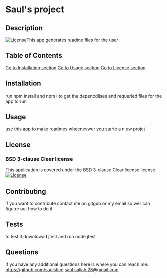 # Saul's project
 
## Description
[![License](https://img.shields.io/badge/License-bsd-3-clause-clear-Brightgreen)](https://docs.github.com/en/github/creating-cloning-and-archiving-repositories/licensing-a-repository)This app generates readme files for the user
 
## Table of Contents 
[Go to Installation section](##-installation)
[Go to Usage section](##-usage)
[Go to License section](##-license)

## Installation
run npm install and npm i to get the depencdiises and requeried files for the app to run

## Usage
use this app to make readmes wheenevwer you starte a n ew projct 

## License
### BSD 3-clause Clear license
This application is covered under the BSD 3-clause Clear license license.
[![License](https://img.shields.io/badge/License-bsd-3-clause-clear-Brightgreen)](https://docs.github.com/en/github/creating-cloning-and-archiving-repositories/licensing-a-repository)

## Contributing
if you want to contribute contact me on gitgub or my email so wer can figutre out how to do it

## Tests
to test it downlowad jtest and run node jtest

## Questions
If you have any additional questions here is where you can reach me: 
https://github.com/saulstice
saul.sallah.28@gmail.com
